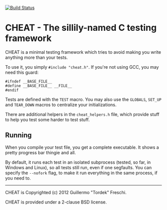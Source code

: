 [![Build Status](https://secure.travis-ci.org/Tordek/cheat.png)](http://travis-ci.org/Tordek/cheat)

CHEAT - The sillily-named C testing framework
=============================================

CHEAT is a minimal testing framework which tries to avoid making you write
anything more than your tests.

To use it, you simply `#include "cheat.h"`. If you're not using GCC, you may
need this guard:

    #ifndef __BASE_FILE__
    #define __BASE_FILE__ __FILE__
    #endif

Tests are defined with the `TEST` macro. You may also use the `GLOBALS`,
`SET_UP` and `TEAR_DOWN` macros to centralize your initializations.

There are additional helpers in the `cheat_helpers.h` file, which provide
stuff to help you test some harder to test stuff.

Running
-------

When you compile your test file, you get a complete executable. It shows a
pretty progress bar thingie and all.

By default, it runs each test in an isolated subprocess (tested, so far, in
Windows and Linux), so all tests still run, even if one segfaults. You can
specify the `--nofork` flag, to make it run everything in the same process, if
you need to.

---

CHEAT is Copyrighted (c) 2012 Guillermo "Tordek" Freschi.

CHEAT is provided under a 2-clause BSD license.
